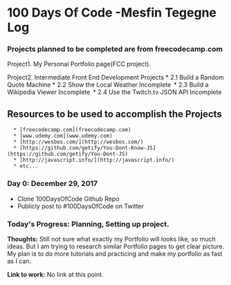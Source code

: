 #  100 Days Of Code -Mesfin Tegegne Log

### Projects planned to be completed are from freecodecamp.com



Project1. My Personal Portfolio page(FCC project).

Project2.  Intermediate Front End Development Projects
          * 2.1 Build a Random Quote Machine
          * 2.2 Show the Local Weather Incomplete 
          * 2.3 Build a Wikipedia Viewer Incomplete 
          * 2.4 Use the Twitch.tv JSON API Incomplete 

## Resources to be  used to accomplish the Projects
      * [freecodecamp.com](freecodecamp.com)
      * [www.udemy.com](www.udemy.com)
      * [http://wesbos.com/](http://wesbos.com/)
      * [https://github.com/getify/You-Dont-Know-JS](https://github.com/getify/You-Dont-JS)
      * [http://javascript.info/](http://javascript.info/)
      * etc...

 ### Day 0: December 29, 2017
* Clone 100DaysOfCode Github Repo
* Publicly post to #100DaysOfCode on Twitter

### **Today's Progress**: Planning, Setting up project.

**Thoughts:** Still not sure what exactly my Portfolio will looks like, so much ideas. But I am trying to research similar Portfolio pages to get clear picture. My plan is to do more tutorials and practicing and make my portfolio as fast as I can.

**Link to work:** No link at this point.

